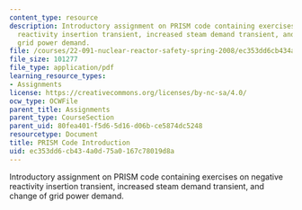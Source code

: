 ```yaml
---
content_type: resource
description: Introductory assignment on PRISM code containing exercises on negative
  reactivity insertion transient, increased steam demand transient, and change of
  grid power demand.
file: /courses/22-091-nuclear-reactor-safety-spring-2008/ec353dd6cb434a0d75a0167c78019d8a_MIT22_091S08_assn02.pdf
file_size: 101277
file_type: application/pdf
learning_resource_types:
- Assignments
license: https://creativecommons.org/licenses/by-nc-sa/4.0/
ocw_type: OCWFile
parent_title: Assignments
parent_type: CourseSection
parent_uid: 80fea401-f5d6-5d16-d06b-ce5874dc5248
resourcetype: Document
title: PRISM Code Introduction
uid: ec353dd6-cb43-4a0d-75a0-167c78019d8a
---
```

Introductory assignment on PRISM code containing exercises on negative reactivity insertion transient, increased steam demand transient, and change of grid power demand.